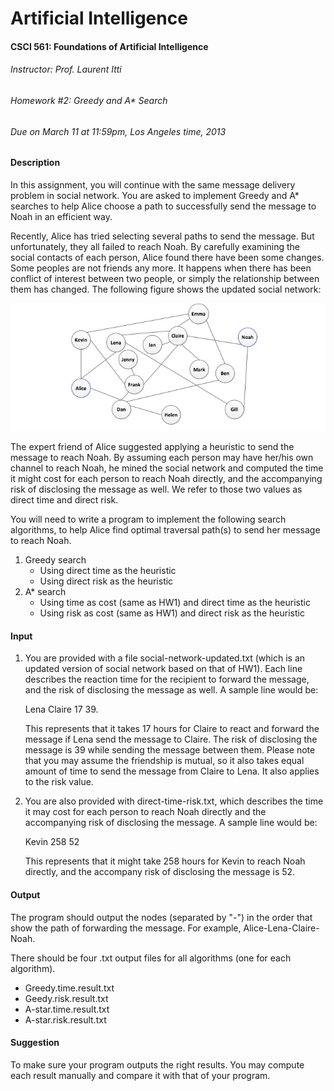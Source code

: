 Artificial Intelligence
=======================

#### CSCI 561: Foundations of Artificial Intelligence
###### Instructor: Prof. Laurent Itti
###### Homework #2: Greedy and A* Search
###### Due on March 11 at 11:59pm, Los Angeles time, 2013

#### Description
In this assignment, you will continue with the same message delivery problem in social network. You are asked to implement Greedy and A* searches to help Alice choose a path to successfully send the message to Noah in an efficient way.

Recently, Alice has tried selecting several paths to send the message. But unfortunately, they all failed to reach Noah. By carefully examining the social contacts of each person, Alice found there have been some changes. Some peoples are not friends any more. It happens when there has been conflict of interest between two people, or simply the relationship between them has changed. The following figure shows the updated social network:

![graph](images/graph.png)

The expert friend of Alice suggested applying a heuristic to send the message to reach Noah. By assuming each person may have her/his own channel to reach Noah, he mined the social network and computed the time it might cost for each person to reach Noah directly, and the accompanying risk of disclosing the message as well. We refer to those two values as direct time and direct risk.

You will need to write a program to implement the following search algorithms, to help Alice find optimal traversal path(s) to send her message to reach Noah.

1. Greedy search
	* Using direct time as the heuristic
	* Using direct risk as the heuristic
2. A* search
	* Using time as cost (same as HW1) and direct time as the heuristic
	* Using risk as cost (same as HW1) and direct risk as the heuristic

#### Input
1. You are provided with a file social-network-updated.txt (which is an updated version of social network based on that of HW1). Each line describes the reaction time for the recipient to forward the message, and the risk of disclosing the message as well. A sample line would be:

	Lena Claire 17 39.

	This represents that it takes 17 hours for Claire to react and forward the message if Lena send the message to Claire. The risk of disclosing the message is 39 while sending the message between them. Please note that you may assume the friendship is mutual, so it also takes equal amount of time to send the message from Claire to Lena. It also applies to the risk value.

2. You are also provided with direct-time-risk.txt, which describes the time it may cost for each person to reach Noah directly and the accompanying risk of disclosing the message. A sample line would be:

	Kevin 258 52

	This represents that it might take 258 hours for Kevin to reach Noah directly, and the accompany risk of disclosing the message is 52.

#### Output
The program should output the nodes (separated by "-") in the order that show the path of forwarding the message. For example, Alice-Lena-Claire-Noah.

There should be four .txt output files for all algorithms (one for each algorithm).

* Greedy.time.result.txt
* Geedy.risk.result.txt
* A-star.time.result.txt
* A-star.risk.result.txt

#### Suggestion
To make sure your program outputs the right results. You may compute each result manually and compare it with that of your program.
